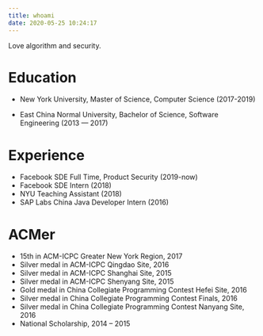 ```yaml
---
title: whoami
date: 2020-05-25 10:24:17
---
```

Love algorithm and security.
# Education
- New York University, Master of Science, Computer Science (2017-2019)

- East China Normal University, Bachelor of Science, Software Engineering (2013 — 2017)

# Experience
- Facebook SDE Full Time, Product Security (2019-now) 
- Facebook SDE Intern (2018) 
- NYU Teaching Assistant (2018)
- SAP Labs China Java Developer Intern (2016)

# ACMer
- 15th in ACM-ICPC Greater New York Region, 2017
- Silver medal in ACM-ICPC Qingdao Site, 2016
- Silver medal in ACM-ICPC Shanghai Site, 2015
- Silver medal in ACM-ICPC Shenyang Site, 2015
- Gold medal in China Collegiate Programming Contest Hefei Site, 2016
- Silver medal in China Collegiate Programming Contest Finals, 2016
- Silver medal in China Collegiate Programming Contest Nanyang Site, 2016
- National Scholarship, 2014 – 2015
